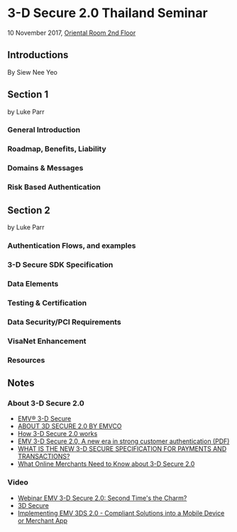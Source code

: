 # 3-D Secure 2.0 Thailand Seminar

10 November 2017, [Oriental Room 2nd Floor](https://goo.gl/maps/BscwtYrbw7r)

## Introductions

By  Siew Nee Yeo



## Section 1

by  Luke Parr

### General Introduction

### Roadmap, Benefits, Liability

### Domains & Messages

### Risk Based Authentication

## Section 2

by  Luke Parr

### Authentication Flows, and examples

### 3-D Secure SDK Specification

### Data Elements

### Testing & Certification

### Data Security/PCI Requirements

### VisaNet Enhancement

### Resources



## Notes

### About 3-D Secure 2.0
- [EMV® 3-D Secure](https://www.emvco.com/emv-technologies/3d-secure/)
- [ABOUT 3D SECURE 2.0 BY EMVCO](https://www.gpayments.com/about/3d-secure-2.0)
- [How 3-D Secure 2.0 works](http://www.modirum.com/3dsecure/)
- [EMV 3-D Secure 2.0, A new era in strong customer authentication \(PDF\)](https://worldline.com/content/dam/worldline/documents/publications/brochures/briefing-3dsecure-2p-en-ld.pdf)
- [WHAT IS THE NEW 3-D SECURE SPECIFICATION FOR PAYMENTS AND TRANSACTIONS?](https://goo.gl/xbjCDs)
- [What Online Merchants Need to Know about 3-D Secure 2.0](https://goo.gl/yZLaqc)


### Video
- [Webinar EMV 3-D Secure 2.0: Second Time's the Charm?](https://youtu.be/B9ReYBC3p2k)
- [3D Secure](https://youtu.be/B9ReYBC3p2k)
- [Implementing EMV 3DS 2.0 - Compliant Solutions into a Mobile Device or Merchant App](https://youtu.be/S3YTLTJGisw)


